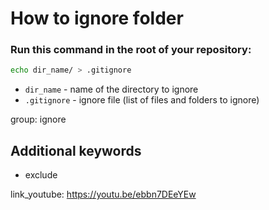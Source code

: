 # How to ignore folder

### Run this command in the root of your repository:

```bash
echo dir_name/ > .gitignore
```

- `dir_name` - name of the directory to ignore
- `.gitignore` - ignore file (list of files and folders to ignore)

group: ignore


## Additional keywords
- exclude

link_youtube: https://youtu.be/ebbn7DEeYEw
